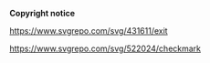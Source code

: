 
**Copyright notice**


https://www.svgrepo.com/svg/431611/exit


https://www.svgrepo.com/svg/522024/checkmark
